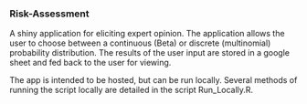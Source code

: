 ### Risk-Assessment

A shiny application for eliciting expert opinion.  The application allows the user to choose 
between a continuous (Beta) or discrete (multinomial) probability distribution.  The results of 
the user input are stored in a google sheet and fed back to the user for viewing.  

The app is intended to be hosted, but can be run locally.  Several methods of running the script 
locally are detailed in the script Run_Locally.R.
